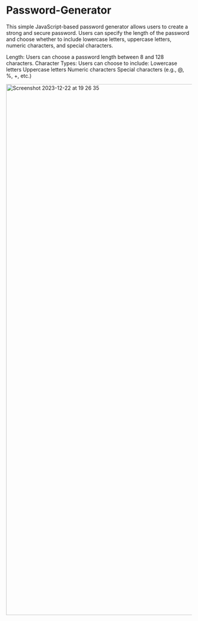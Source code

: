 # Password-Generator

This simple JavaScript-based password generator allows users to create a strong and secure password. Users can specify the length of the password and choose whether to include lowercase letters, uppercase letters, numeric characters, and special characters.

Length: Users can choose a password length between 8 and 128 characters.
Character Types: Users can choose to include:
Lowercase letters
Uppercase letters
Numeric characters
Special characters (e.g., @, %, +, etc.)

<img width="1438" alt="Screenshot 2023-12-22 at 19 26 35" src="https://github.com/georgielill/Password-Generator/assets/47761199/30c76708-dea0-483c-a87d-f85b17d46ec0">



